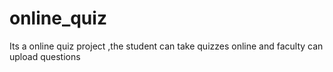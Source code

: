 # online_quiz
Its a online quiz project ,the student can take quizzes online and faculty can upload questions 
